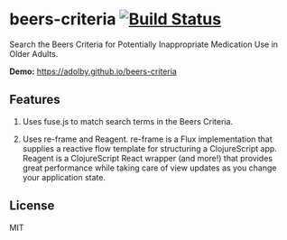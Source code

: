 # beers-criteria [![Build Status](https://travis-ci.org/adolby/beers-criteria.svg?branch=master)](https://travis-ci.org/adolby/beers-criteria)

Search the Beers Criteria for Potentially Inappropriate Medication Use in Older Adults.

**Demo:** https://adolby.github.io/beers-criteria

## Features
1. Uses fuse.js to match search terms in the Beers Criteria.

2. Uses re-frame and Reagent. re-frame is a Flux implementation that supplies a reactive flow template for structuring a ClojureScript app. Reagent is a ClojureScript React wrapper (and more!) that provides great performance while taking care of view updates as you change your application state.

## License
MIT
